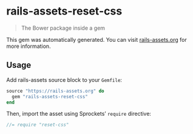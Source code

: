 # rails-assets-reset-css

> The Bower package inside a gem

This gem was automatically generated. You can visit [rails-assets.org](https://rails-assets.org) for more information.

## Usage

Add rails-assets source block to your `Gemfile`:

```ruby
source "https://rails-assets.org" do
  gem "rails-assets-reset-css"
end

```

Then, import the asset using Sprockets’ `require` directive:

```js
//= require "reset-css"
```
